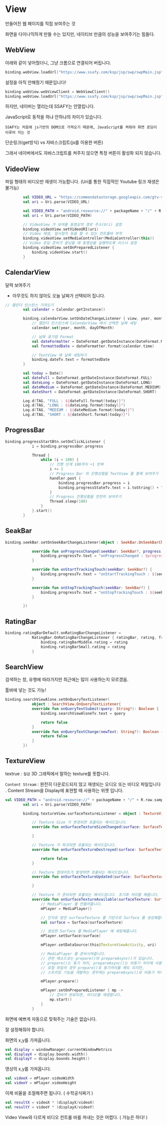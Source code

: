 # View

만들어진 웹 페이지를 직접 보여주는 것

화면을 다이나믹하게 만들 수는 있지만, 네이티브 만큼의 성능을 보여주기는 힘들다.

## WebView

아래와 같이 넣어줬더니, 그냥 크롬으로 연결되어 버립니다.

```kotlin
binding.webView.loadUrl("https://www.ssafy.com/ksp/jsp/swp/swpMain.jsp")
```

설정을 아직 안해줬기 때문입니다!

```kotlin
binding.webView.webViewClient = WebViewClient()
binding.webView.loadUrl("https://www.ssafy.com/ksp/jsp/swp/swpMain.jsp")
```

하지만, 네이버는 열리는데 SSAFY는 안열립니다.

JavaScript로 동작을 하냐 안하냐의 차이가 있습니다.

`SSAFY는 처음에 js기반의 DOM으로 가져오기 때문에, JavaScript를 켜줘야 화면 로딩이 이루어 지는 것`

단순링크(get방식) vs 자바스크립트(js를 이용한 버튼)

그래서 네이버에서도 자바스크립트를 켜주지 않으면 특정 버튼이 활성화 되지 않습니다.

## VideoView

파일 형태의 비디오만 재생이 가능합니다. (Uri를 통한 직접적인 Youtube 링크 재생은 불가능)

```kotlin
        val VIDEO_URL = "https://commondatastorage.googleapis.com/gtv-videos-bucket/sample/BigBuckBunny.mp4"
        val uri = Uri.parse(VIDEO_URL)
```

```kotlin
        val VIDEO_PATH = "android.resource://" + packageName + "/" + R.raw.sample
        val uri = Uri.parse(VIDEO_PATH)
```

```kotlin
        // VideoView 가 보여줄 동영상의 경로 주소(Uri) 설정
        binding.videoView.setVideoURI(uri)
        // Video 재생, 일시정지 등을 할 수 있는 컨트롤바 부착
        binding.videoView.setMediaController(MediaController(this))
        // Video 로딩 준비가 끝났을 때 동영상을 실행하도록 리스너 설정
        binding.videoView.setOnPreparedListener {
            binding.videoView.start()
        }
```

## CalendarView

달력 보여주기

- 아무것도 하지 않아도 오늘 날짜가 선택되어 집니다.

```kotlin
// 캘린더 인스턴스 가져오기
        val calendar = Calendar.getInstance()

        binding.calendarView.setOnDateChangeListener { view, year, month, dayOfMonth ->
            // 캘린더 인스턴스에 CalendarView 에서 선택한 날짜 세팅
            calendar.set(year, month, dayOfMonth)

            // 날짜 표기법 Format
            val dateFormatter = DateFormat.getDateInstance(DateFormat.MEDIUM)
            val formattedDate = dateFormatter.format(calendar.time)

            // TextView 에 날짜 세팅하기
            binding.dateTv.text = formattedDate
        }

        val today = Date()
        val dateFull = DateFormat.getDateInstance(DateFormat.FULL)
        val dateLong = DateFormat.getDateInstance(DateFormat.LONG)
        val dateMedium = DateFormat.getDateInstance(DateFormat.MEDIUM)
        val dateShort = DateFormat.getDateInstance(DateFormat.SHORT)

        Log.d(TAG, "FULL : ${dateFull.format(today)}")
        Log.d(TAG, "LONG : ${dateLong.format(today)}")
        Log.d(TAG, "MEDIUM : ${dateMedium.format(today)}")
        Log.d(TAG, "SHORT : ${dateShort.format(today)}")
```

## ProgressBar

```Kotlin
binding.progressStartBtn.setOnClickListener {
            i = binding.progressBar.progress

            Thread {
                while (i < 100) {
                    // 진행 단계 100까지 +1 반복
                    i += 1
                    // Progress Bar 의 진행상황을 TextView 를 통해 보여주기
                    handler.post {
                        binding.progressBar.progress = i
                        binding.progressStateTv.text = i.toString() + "/" + binding.progressBar.max
                    }
                    // Progress 진행상황을 천천히 보여주기
                    Thread.sleep(100)
                }
            }.start()
        }
```

## SeakBar

```Kotlin
binding.seekBar.setOnSeekBarChangeListener(object : SeekBar.OnSeekBarChangeListener {

            override fun onProgressChanged(seekBar: SeekBar?, progress: Int, fromUser: Boolean) {
                binding.progressTv.text = "onProgressChanged : $progress"
            }

            override fun onStartTrackingTouch(seekBar: SeekBar?) {
                binding.progressTv.text = "onStartTrackingTouch : ${seekBar!!.progress}"
            }

            override fun onStopTrackingTouch(seekBar: SeekBar?) {
                binding.progressTv.text = "onStopTrackingTouch : ${seekBar!!.progress}"
            }

        })
```

## RatingBar

```Kotlin
binding.ratingBarDefault.onRatingBarChangeListener =
            RatingBar.OnRatingBarChangeListener { ratingBar, rating, fromUser ->
                binding.ratingBarMiddle.rating = rating
                binding.ratingBarSmall.rating = rating
            }
```

## SearchView

검색하는 창, 유행에 따라가지만 최근에는 많이 사용하는지 모르겠음.

툴바에 넣는 것도 가능!

```Kotlin
binding.searchViewAlone.setOnQueryTextListener(
            object : SearchView.OnQueryTextListener{
            override fun onQueryTextSubmit(query: String?): Boolean {
                binding.searchViewAloneTv.text = query

                return false
            }
            override fun onQueryTextChange(newText: String?): Boolean {
                return false
            }
        })
```

## TextureView

textrue : `질감`
3D 그래픽에서 말하는 texture를 뜻합니다.

`Content Stream` : 완전히 다운로드되지 않고 재생되는 오디오 또는 비디오 파일입니다 .
Content Stream을 Display에 표현할 때 사용하는 위젯 입니다.

```Kotlin
val VIDEO_PATH = "android.resource://" + packageName + "/" + R.raw.sample
        val uri = Uri.parse(VIDEO_PATH)

        binding.textureView.surfaceTextureListener = object : TextureView.SurfaceTextureListener {

            // Texture Size 가 변경되면 호출되는 메서드입니다.
            override fun onSurfaceTextureSizeChanged(surface: SurfaceTexture, width: Int, height: Int) {

            }

            // Texture 가 파괴되면 호출되는 메서드입니다.
            override fun onSurfaceTextureDestroyed(surface: SurfaceTexture): Boolean {

                return false
            }

            // Texture 업데이트가 발생하면 호출되는 메서드입니다.
            override fun onSurfaceTextureUpdated(surface: SurfaceTexture) {

            }

            // Texture 가 준비되면 호출되는 메서드입니다. 초기화 처리를 해줍니다.
            override fun onSurfaceTextureAvailable(surfaceTexture: SurfaceTexture, width: Int, height: Int) {
                // MediaPlayer 를 만들어줍니다.
                mPlayer = MediaPlayer()

                // 인자로 받은 surfaceTexture 를 기반으로 Surface 를 생성해줍니다.
                val surface = Surface(surfaceTexture)

                // 생성한 Surface 를 MediaPlayer 에 세팅해줍니다.
                mPlayer.setSurface(surface)

                mPlayer.setDataSource(this@TextureViewActivity, uri)

                // MediaPlayer 를 준비시켜줍니다.
                // 관련 메소드로는 prepare()와 prepareAsync()가 있습니다.
                // prepare()는 동기 처리, prepareAsync()는 비동기 처리에 사용됩니다.
                // 로컬 파일의 경우 prepare()로 동기처리를 해도 되지만,
                // 스트리밍 기능을 개발하는 경우에는 prepareAsync()로 비동기 처리를 해야합니다.

                mPlayer.prepare()

                mPlayer.setOnPreparedListener { mp ->
                    // 준비가 완료되면, 비디오를 재생합니다.
                    mp.start()
                }
            }
```

화면에 예쁘게 자동으로 맞춰주는 기술은 없습니다.

잘 설정해줘야 합니다.

화면의 x,y를 가져옵니다.

```Kotlin
val display = windowManager.currentWindowMetrics
val displayX = display.bounds.width()
val displayY = display.bounds.height()
```

영상의 x,y를 가져옵니다.

```Kotlin
val videoX = mPlayer.videoWidth
val videoY = mPlayer.videoHeight
```

이제 비율을 조절해주면 됩니다. ( 수학공식짜기 )

```kotlin
val resultX = videoX * (displayX/videoX)
val resultY = videoY * (displayX/videoY)
```

Video View와 다르게 비디오 컨트롤 바를 꺼내는 것은 어렵다. ( 가능은 하다! )

